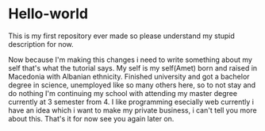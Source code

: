 Hello-world
===========

This is my first repository ever made so please understand my stupid description for now. 

Now because I'm making this changes i need to write something about my self that's what the tutorial says.
My self is my self(Amet) born and raised in Macedonia with Albanian ethnicity. Finished university and got a bachelor degree in science, unemployed like so many others here, so to not stay and do nothing I'm continuing my school with attending my master degree currently at 3 semester from 4. I like programming esecially web currently i have an idea which i want to make my private business, i can't tell you more about this. That's it for now see you again later on.
